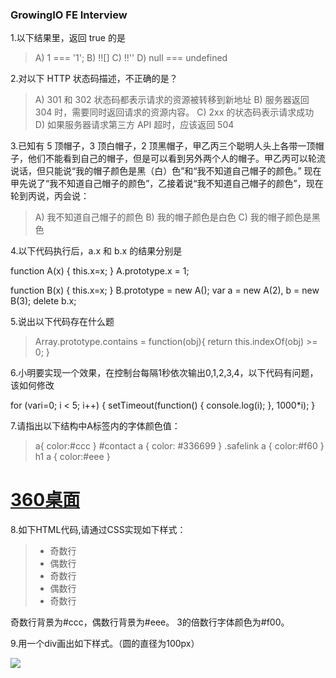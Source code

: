 ### GrowingIO FE Interview

1.以下结果里，返回 true 的是
> A) 1 === '1';
  B) !![]
  C) !!''
  D) null === undefined

2.对以下 HTTP 状态码描述，不正确的是？
> A) 301 和 302 状态码都表示请求的资源被转移到新地址
B) 服务器返回 304 时，需要同时返回请求的资源内容。
C) 2xx 的状态码表示请求成功
D) 如果服务器请求第三方 API 超时，应该返回 504

3.已知有 5 顶帽子，3 顶白帽子，2 顶黑帽子，甲乙丙三个聪明人头上各带一顶帽子，他们不能看到自己的帽子，但是可以看到另外两个人的帽子。甲乙丙可以轮流说话，但只能说“我的帽子颜色是黑（白）色”和“我不知道自己帽子的颜色。” 现在甲先说了“我不知道自己帽子的颜色”，乙接着说“我不知道自己帽子的颜色”，现在轮到丙说，丙会说：
> A) 我不知道自己帽子的颜色
B) 我的帽子颜色是白色
C) 我的帽子颜色是黑色

4.以下代码执行后，a.x 和 b.x 的结果分别是

>  
 function A(x) {
  this.x=x;
 }
 A.prototype.x = 1;

> 
function B(x) {
   this.x=x;
 }
 B.prototype = new A();
 var a = new A(2), b = new B(3); delete b.x;

5.说出以下代码存在什么题

> Array.prototype.contains = function(obj){
  return this.indexOf(obj) >= 0;
}

6.小明要实现一个效果，在控制台每隔1秒依次输出0,1,2,3,4，以下代码有问题，该如何修改

>
for (vari=0; i < 5; i++) {
  setTimeout(function() {
    console.log(i);
  }, 1000*i);
}

7.请指出以下结构中A标签内的字体颜色值：

> a{
    color:#ccc
  }
  #contact a {
    color: #336699
  }
  .safelink a {
    color:#f60
  }
  h1 a {
    color:#eee
  }
  <div id="contact">
    <h1 class="safelink">
      <a href="http://zhuomian.360.cn/">360桌面</a>
    </h1>
  </div>

8.如下HTML代码,请通过CSS实现如下样式：

> <ul><li>奇数行</li><li>偶数行</li><li>奇数行</li><li>偶数行</li><li>奇数行</li></ul>

奇数行背景为#ccc，偶数行背景为#eee。
3的倍数行字体颜色为#f00。

9.用一个div画出如下样式。（圆的直径为100px）

![](http://ww1.sinaimg.cn/thumbnail/759b91a5ly1fgrop45amfj205y062jrc.jpg)
